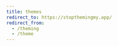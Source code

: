 ```yaml
---
title: themes
redirect_to: https://stopthemingmy.app/
redirect_from:
  - /theming
  - /theme
---
```


